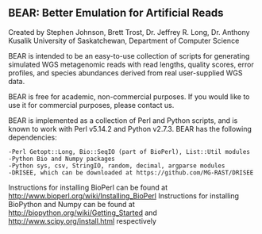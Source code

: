 BEAR: Better Emulation for Artificial Reads
------------------------------------------
Created by Stephen Johnson, Brett Trost, Dr. Jeffrey R. Long, Dr. Anthony Kusalik
University of Saskatchewan, Department of Computer Science

BEAR is intended to be an easy-to-use collection of scripts for generating simulated WGS metagenomic reads with read lengths, quality scores, error profiles, and species abundances derived from real user-supplied WGS data.

BEAR is free for academic, non-commercial purposes. If you would like to use it for commercial purposes, please contact us.

BEAR is implemented as a collection of Perl and Python scripts, and is known to work with Perl v5.14.2 and Python v2.7.3. BEAR has the following dependencies:

    -Perl Getopt::Long, Bio::SeqIO (part of BioPerl), List::Util modules
    -Python Bio and Numpy packages
    -Python sys, csv, StringIO, random, decimal, argparse modules
    -DRISEE, which can be downloaded at https://github.com/MG-RAST/DRISEE

Instructions for installing BioPerl can be found at http://www.bioperl.org/wiki/Installing_BioPerl
Instructions for installing BioPython and Numpy can be found at http://biopython.org/wiki/Getting_Started and http://www.scipy.org/install.html respectively
